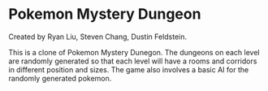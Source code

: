 # Pokemon Mystery Dungeon
Created by Ryan Liu, Steven Chang, Dustin Feldstein.

This is a clone of Pokemon Mystery Dunegon. The dungeons on each level are randomly generated so that each level will have a rooms and corridors in different position and sizes. The game also involves a basic AI for the randomly generated pokemon. 
